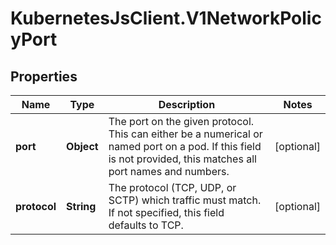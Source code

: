 # KubernetesJsClient.V1NetworkPolicyPort

## Properties
Name | Type | Description | Notes
------------ | ------------- | ------------- | -------------
**port** | **Object** | The port on the given protocol. This can either be a numerical or named port on a pod. If this field is not provided, this matches all port names and numbers. | [optional] 
**protocol** | **String** | The protocol (TCP, UDP, or SCTP) which traffic must match. If not specified, this field defaults to TCP. | [optional] 


